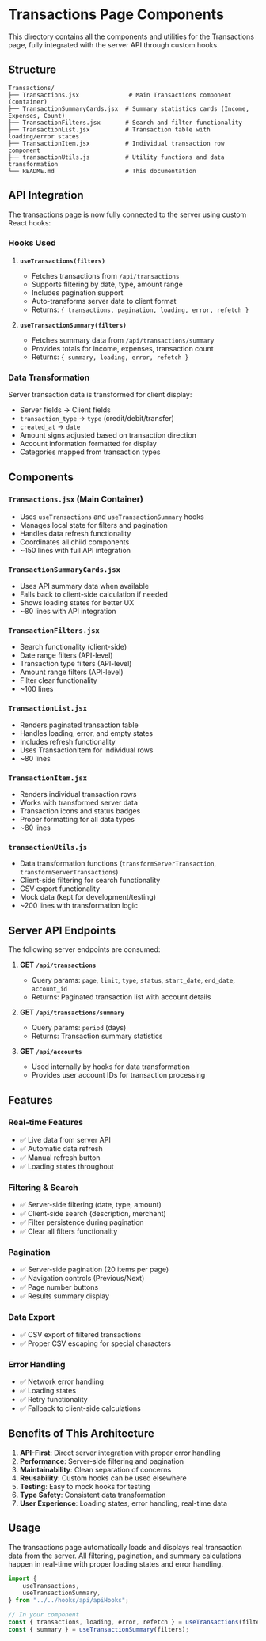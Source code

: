 # Transactions Page Components

This directory contains all the components and utilities for the Transactions page, fully integrated with the server API through custom hooks.

## Structure

```
Transactions/
├── Transactions.jsx              # Main Transactions component (container)
├── TransactionSummaryCards.jsx  # Summary statistics cards (Income, Expenses, Count)
├── TransactionFilters.jsx       # Search and filter functionality
├── TransactionList.jsx          # Transaction table with loading/error states
├── TransactionItem.jsx          # Individual transaction row component
├── transactionUtils.js          # Utility functions and data transformation
└── README.md                    # This documentation
```

## API Integration

The transactions page is now fully connected to the server using custom React hooks:

### Hooks Used

1. **`useTransactions(filters)`**

    - Fetches transactions from `/api/transactions`
    - Supports filtering by date, type, amount range
    - Includes pagination support
    - Auto-transforms server data to client format
    - Returns: `{ transactions, pagination, loading, error, refetch }`

2. **`useTransactionSummary(filters)`**
    - Fetches summary data from `/api/transactions/summary`
    - Provides totals for income, expenses, transaction count
    - Returns: `{ summary, loading, error, refetch }`

### Data Transformation

Server transaction data is transformed for client display:

-   Server fields → Client fields
-   `transaction_type` → `type` (credit/debit/transfer)
-   `created_at` → `date`
-   Amount signs adjusted based on transaction direction
-   Account information formatted for display
-   Categories mapped from transaction types

## Components

### `Transactions.jsx` (Main Container)

-   Uses `useTransactions` and `useTransactionSummary` hooks
-   Manages local state for filters and pagination
-   Handles data refresh functionality
-   Coordinates all child components
-   ~150 lines with full API integration

### `TransactionSummaryCards.jsx`

-   Uses API summary data when available
-   Falls back to client-side calculation if needed
-   Shows loading states for better UX
-   ~80 lines with API integration

### `TransactionFilters.jsx`

-   Search functionality (client-side)
-   Date range filters (API-level)
-   Transaction type filters (API-level)
-   Amount range filters (API-level)
-   Filter clear functionality
-   ~100 lines

### `TransactionList.jsx`

-   Renders paginated transaction table
-   Handles loading, error, and empty states
-   Includes refresh functionality
-   Uses TransactionItem for individual rows
-   ~80 lines

### `TransactionItem.jsx`

-   Renders individual transaction rows
-   Works with transformed server data
-   Transaction icons and status badges
-   Proper formatting for all data types
-   ~80 lines

### `transactionUtils.js`

-   Data transformation functions (`transformServerTransaction`, `transformServerTransactions`)
-   Client-side filtering for search functionality
-   CSV export functionality
-   Mock data (kept for development/testing)
-   ~200 lines with transformation logic

## Server API Endpoints

The following server endpoints are consumed:

1. **GET `/api/transactions`**

    - Query params: `page`, `limit`, `type`, `status`, `start_date`, `end_date`, `account_id`
    - Returns: Paginated transaction list with account details

2. **GET `/api/transactions/summary`**

    - Query params: `period` (days)
    - Returns: Transaction summary statistics

3. **GET `/api/accounts`**
    - Used internally by hooks for data transformation
    - Provides user account IDs for transaction processing

## Features

### Real-time Features

-   ✅ Live data from server API
-   ✅ Automatic data refresh
-   ✅ Manual refresh button
-   ✅ Loading states throughout

### Filtering & Search

-   ✅ Server-side filtering (date, type, amount)
-   ✅ Client-side search (description, merchant)
-   ✅ Filter persistence during pagination
-   ✅ Clear all filters functionality

### Pagination

-   ✅ Server-side pagination (20 items per page)
-   ✅ Navigation controls (Previous/Next)
-   ✅ Page number buttons
-   ✅ Results summary display

### Data Export

-   ✅ CSV export of filtered transactions
-   ✅ Proper CSV escaping for special characters

### Error Handling

-   ✅ Network error handling
-   ✅ Loading states
-   ✅ Retry functionality
-   ✅ Fallback to client-side calculations

## Benefits of This Architecture

1. **API-First**: Direct server integration with proper error handling
2. **Performance**: Server-side filtering and pagination
3. **Maintainability**: Clean separation of concerns
4. **Reusability**: Custom hooks can be used elsewhere
5. **Testing**: Easy to mock hooks for testing
6. **Type Safety**: Consistent data transformation
7. **User Experience**: Loading states, error handling, real-time data

## Usage

The transactions page automatically loads and displays real transaction data from the server. All filtering, pagination, and summary calculations happen in real-time with proper loading states and error handling.

```jsx
import {
	useTransactions,
	useTransactionSummary,
} from "../../hooks/api/apiHooks";

// In your component
const { transactions, loading, error, refetch } = useTransactions(filters);
const { summary } = useTransactionSummary(filters);
```

